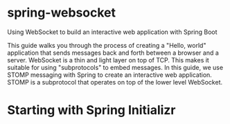 # spring-websocket
Using WebSocket to build an interactive web application with Spring Boot

This guide walks you through the process of creating a "Hello, world" application that sends messages back and forth between a browser and a server. 
WebSocket is a thin and light layer on top of TCP.
This makes it suitable for using "subprotocols" to embed messages. In this guide, we use STOMP messaging with Spring to create an interactive web application.
STOMP is a subprotocol that operates on top of the lower level WebSocket.

# Starting with Spring Initializr
